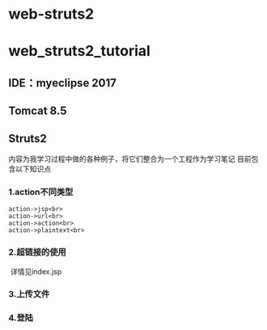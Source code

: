 # web-struts2
web_struts2_tutorial
======
IDE：myeclipse 2017
-------------------
Tomcat 8.5
----
Struts2
-------
内容为我学习过程中做的各种例子，将它们整合为一个工程作为学习笔记 
目前包含以下知识点 
### 1.action不同类型<br>
    action->jsp<br>
    action->url<br>
    action->action<br>
    action->plaintext<br>
### 2.超链接的使用<br>
    详情见index.jsp<br>
    
### 3.上传文件<br>


### 4.登陆<br>
  
